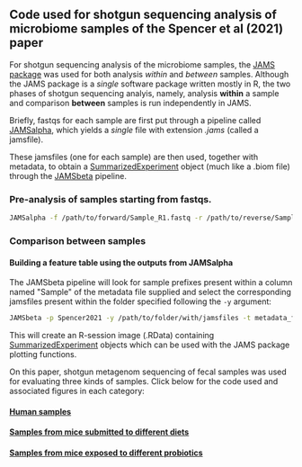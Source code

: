 ## Code used for shotgun sequencing analysis of microbiome samples of the Spencer et al (2021) paper

For shotgun sequencing analysis of the microbiome samples, the [JAMS package](https://github.com/johnmcculloch/JAMS_BW) was used for both analysis *within* and *between* samples. Although the JAMS package is a *single* software package written mostly in R, the two phases of shotgun sequencing analyis, namely, analysis **within** a sample and comparison **between** samples is run independently in JAMS.

Briefly, fastqs for each sample are first put through a pipeline called [JAMSalpha](https://github.com/johnmcculloch/JAMS_BW/wiki/JAMSalpha), which yields a _single_ file with extension _.jams_ (called a jamsfile).

These jamsfiles (one for each sample) are then used, together with metadata, to obtain a [SummarizedExperiment](https://bioconductor.org/packages/release/bioc/html/SummarizedExperiment.html) object (much like a .biom file) through the [JAMSbeta](https://github.com/johnmcculloch/JAMS_BW/wiki/JAMSbeta) pipeline.


### Pre-analysis of samples starting from fastqs.

```bash
JAMSalpha -f /path/to/forward/Sample_R1.fastq -r /path/to/reverse/Sample_R2.fastq -d /path/to/JAMSdb/JAMSdbApr2020_96Gbk2db -A metagenome -p SamplePrefix
```

### Comparison between samples
#### Building a feature table using the outputs from JAMSalpha
The JAMSbeta pipeline will look for sample prefixes present within a column named "Sample" of the metadata file supplied and select the corresponding jamsfiles present within the folder specified following the `-y` argument:

```bash
JAMSbeta -p Spencer2021 -y /path/to/folder/with/jamsfiles -t metadata_file.tsv
```

This will create an R-session image (.RData) containing [SummarizedExperiment](https://bioconductor.org/packages/release/bioc/html/SummarizedExperiment.html) objects which can be used with the JAMS package plotting functions.

On this paper, shotgun metagenom sequencing of fecal samples was used for evaluating three kinds of samples. Click below for the code used and associated figures in each category:

#### [Human samples](./WGSHuman.md)

#### [Samples from mice submitted to different diets](./WGSMouseDiet.md)

#### [Samples from mice exposed to different probiotics](./WGSMouseProbiotics.md)
